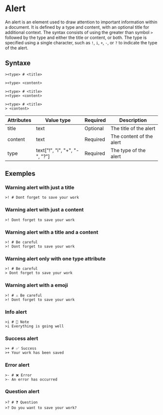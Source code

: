 # Alert

An alert is an element used to draw attention to important information within a document. It is defined by a type and content, with an optional title for additional context. The syntax consists of using the greater than symbol `>` followed by the type and either the title or content, or both. The type is specified using a single character, such as `!`, `i`, `+`, `-`, or `?` to indicate the type of the alert.

## Syntaxe

```syntaxe
><type> # <title>
```

```syntaxe
><type> <content>
```

```syntaxe
><type> # <title>
><type> <content>
```

```syntaxe
><type> # <title>
> <content>
```

| Attributes | Value type                    | Required | Description              |
| ---------- | ----------------------------- | -------- | ------------------------ |
| title      | text                          | Optional | The title of the alert   |
| content    | text                          | Required | The content of the alert |
| type       | text["!", "i", "+", "-", "?"] | Required | The type of the alert    |

## Exemples

### Warning alert with just a title

```
>! # Dont forget to save your work
```

### Warning alert with just a content

```
>! Dont forget to save your work
```

### Warning alert with a title and a content

```
>! # Be careful
>! Dont forget to save your work
```

### Warning alert only with one type attribute

```
>! # Be careful
> Dont forget to save your work
```

### Warning alert with a emoji

```
>! # ⚠️ Be careful
>! Dont forget to save your work
```

### Info alert

```
>i # 📝 Note
>i Everything is going well
```

### Success alert

```
>+ # ✅ Success
>+ Your work has been saved
```

### Error alert

```
>- # ❌ Error
>- An error has occurred
```

### Question alert

```
>? # ❓ Question
>? Do you want to save your work?
```
